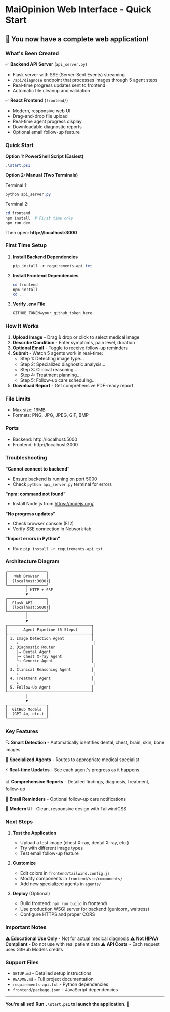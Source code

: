 # MaiOpinion Web Interface - Quick Start

## 🚀 You now have a complete web application!

### What's Been Created

✅ **Backend API Server** (`api_server.py`)
- Flask server with SSE (Server-Sent Events) streaming
- `/api/diagnose` endpoint that processes images through 5 agent steps
- Real-time progress updates sent to frontend
- Automatic file cleanup and validation

✅ **React Frontend** (`frontend/`)
- Modern, responsive web UI
- Drag-and-drop file upload
- Real-time agent progress display
- Downloadable diagnostic reports
- Optional email follow-up feature

### Quick Start

**Option 1: PowerShell Script (Easiest)**
```powershell
.\start.ps1
```

**Option 2: Manual (Two Terminals)**

Terminal 1:
```powershell
python api_server.py
```

Terminal 2:
```powershell
cd frontend
npm install  # First time only
npm run dev
```

Then open: **http://localhost:3000**

### First Time Setup

1. **Install Backend Dependencies**
   ```powershell
   pip install -r requirements-api.txt
   ```

2. **Install Frontend Dependencies**
   ```powershell
   cd frontend
   npm install
   cd ..
   ```

3. **Verify .env File**
   ```
   GITHUB_TOKEN=your_github_token_here
   ```

### How It Works

1. **Upload Image** - Drag & drop or click to select medical image
2. **Describe Condition** - Enter symptoms, pain level, duration
3. **Optional Email** - Toggle to receive follow-up reminders
4. **Submit** - Watch 5 agents work in real-time:
   - Step 1: Detecting image type...
   - Step 2: Specialized diagnostic analysis...
   - Step 3: Clinical reasoning...
   - Step 4: Treatment planning...
   - Step 5: Follow-up care scheduling...
5. **Download Report** - Get comprehensive PDF-ready report

### File Limits
- Max size: 16MB
- Formats: PNG, JPG, JPEG, GIF, BMP

### Ports
- Backend: http://localhost:5000
- Frontend: http://localhost:3000

### Troubleshooting

**"Cannot connect to backend"**
- Ensure backend is running on port 5000
- Check `python api_server.py` terminal for errors

**"npm: command not found"**
- Install Node.js from https://nodejs.org/

**"No progress updates"**
- Check browser console (F12)
- Verify SSE connection in Network tab

**"Import errors in Python"**
- Run: `pip install -r requirements-api.txt`

### Architecture Diagram

```
┌─────────────────┐
│   Web Browser   │
│  (localhost:3000)│
└────────┬────────┘
         │ HTTP + SSE
         ▼
┌─────────────────┐
│  Flask API      │
│  (localhost:5000)│
└────────┬────────┘
         │
         ▼
┌─────────────────────────────────────┐
│       Agent Pipeline (5 Steps)      │
├─────────────────────────────────────┤
│ 1. Image Detection Agent            │
│    ↓                                 │
│ 2. Diagnostic Router                │
│    ├→ Dental Agent                  │
│    ├→ Chest X-ray Agent             │
│    └→ Generic Agent                 │
│    ↓                                 │
│ 3. Clinical Reasoning Agent         │
│    ↓                                 │
│ 4. Treatment Agent                  │
│    ↓                                 │
│ 5. Follow-Up Agent                  │
└─────────────────────────────────────┘
         │
         ▼
┌─────────────────┐
│  GitHub Models  │
│  (GPT-4o, etc.) │
└─────────────────┘
```

### Key Features

🔍 **Smart Detection** - Automatically identifies dental, chest, brain, skin, bone images

🤖 **Specialized Agents** - Routes to appropriate medical specialist

⚡ **Real-time Updates** - See each agent's progress as it happens

📊 **Comprehensive Reports** - Detailed findings, diagnosis, treatment, follow-up

📧 **Email Reminders** - Optional follow-up care notifications

🎨 **Modern UI** - Clean, responsive design with TailwindCSS

### Next Steps

1. **Test the Application**
   - Upload a test image (chest X-ray, dental X-ray, etc.)
   - Try with different image types
   - Test email follow-up feature

2. **Customize**
   - Edit colors in `frontend/tailwind.config.js`
   - Modify components in `frontend/src/components/`
   - Add new specialized agents in `agents/`

3. **Deploy** (Optional)
   - Build frontend: `npm run build` in frontend/
   - Use production WSGI server for backend (gunicorn, waitress)
   - Configure HTTPS and proper CORS

### Important Notes

⚠️ **Educational Use Only** - Not for actual medical diagnosis
⚠️ **Not HIPAA Compliant** - Do not use with real patient data
⚠️ **API Costs** - Each request uses GitHub Models credits

### Support Files

- `SETUP.md` - Detailed setup instructions
- `README.md` - Full project documentation
- `requirements-api.txt` - Python dependencies
- `frontend/package.json` - JavaScript dependencies

---

**You're all set! Run `.\start.ps1` to launch the application. 🚀**
